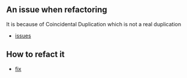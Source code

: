 ## An issue when refactoring

It is because of Coincidental Duplication which is not a real duplication

* [issues](089_coincidental_duplication_issue.rb)

## How to refact it

* [fix](089_coincidental_duplication_fix.rb)
